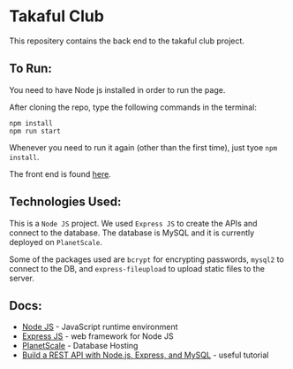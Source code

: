 # Takaful Club
This repositery contains the back end to the takaful club project.


## To Run:
You need to have Node js installed in order to run the page.

After cloning the repo, type the following commands in the terminal:
```
npm install
npm run start
```
Whenever you need to run it again (other than the first time), just tyoe `npm install`.

The front end is found [here](https://github.com/Alaeddin03/project.web).


## Technologies Used:
This is a `Node JS` project. We used `Express JS` to create the APIs and connect to the database. The database is MySQL and it is currently deployed on `PlanetScale`.

Some of the packages used are `bcrypt` for encrypting passwords, `mysql2` to connect to the DB, and `express-fileupload` to upload static files to the server.


## Docs:
- [Node JS](https://nodejs.org/en/docs) - JavaScript runtime environment
- [Express JS](https://expressjs.com) - web framework for Node JS
- [PlanetScale](https://planetscale.com/docs) - Database Hosting
- [Build a REST API with Node.js, Express, and MySQL](https://blog.logrocket.com/build-rest-api-node-express-mysql/) - useful tutorial